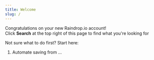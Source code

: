 ```yaml
---
title: Welcome
slug: /
---
```


Congratulations on your new Raindrop.io account!  
Click **Search** at the top right of this page to find what you're looking for

Not sure what to do first? Start here:
1. Automate saving from ...